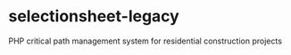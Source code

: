 selectionsheet-legacy
============

PHP critical path management system for residential construction projects
